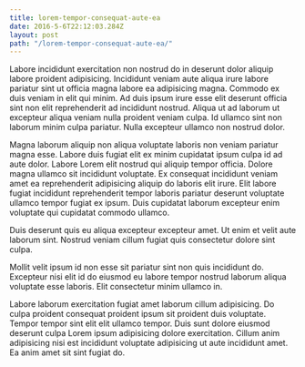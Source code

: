 ```yaml
---
title: lorem-tempor-consequat-aute-ea
date: 2016-5-6T22:12:03.284Z
layout: post
path: "/lorem-tempor-consequat-aute-ea/"
---
```


Labore incididunt exercitation non nostrud do in deserunt dolor aliquip labore proident adipisicing. Incididunt veniam aute aliqua irure labore pariatur sint ut officia magna labore ea adipisicing magna. Commodo ex duis veniam in elit qui minim. Ad duis ipsum irure esse elit deserunt officia sint non elit reprehenderit ad incididunt nostrud. Aliqua ut ad laborum ut excepteur aliqua veniam nulla proident veniam culpa. Id ullamco sint non laborum minim culpa pariatur. Nulla excepteur ullamco non nostrud dolor.

Magna laborum aliquip non aliqua voluptate laboris non veniam pariatur magna esse. Labore duis fugiat elit ex minim cupidatat ipsum culpa id ad aute dolor. Labore Lorem elit nostrud qui aliquip tempor officia. Dolore magna ullamco sit incididunt voluptate. Ex consequat incididunt veniam amet ea reprehenderit adipisicing aliquip do laboris elit irure. Elit labore fugiat incididunt reprehenderit tempor laboris pariatur deserunt voluptate ullamco tempor fugiat ex ipsum. Duis cupidatat laborum excepteur enim voluptate qui cupidatat commodo ullamco.

Duis deserunt quis eu aliqua excepteur excepteur amet. Ut enim et velit aute laborum sint. Nostrud veniam cillum fugiat quis consectetur dolore sint culpa.

Mollit velit ipsum id non esse sit pariatur sint non quis incididunt do. Excepteur nisi elit id do eiusmod eu labore tempor nostrud laborum aliqua voluptate esse laboris. Elit consectetur minim ullamco in.

Labore laborum exercitation fugiat amet laborum cillum adipisicing. Do culpa proident consequat proident ipsum sit proident duis voluptate. Tempor tempor sint elit elit ullamco tempor. Duis sunt dolore eiusmod deserunt culpa Lorem ipsum adipisicing dolore exercitation. Cillum anim adipisicing nisi est incididunt voluptate adipisicing ut aute incididunt amet. Ea anim amet sit sint fugiat do.